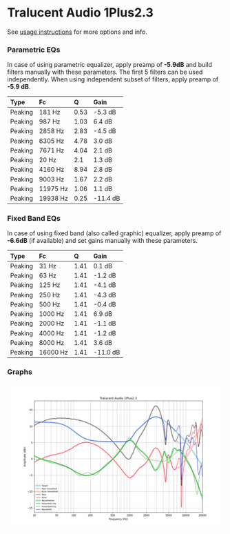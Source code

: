 # Tralucent Audio 1Plus2.3
See [usage instructions](https://github.com/jaakkopasanen/AutoEq#usage) for more options and info.

### Parametric EQs
In case of using parametric equalizer, apply preamp of **-5.9dB** and build filters manually
with these parameters. The first 5 filters can be used independently.
When using independent subset of filters, apply preamp of **-5.9 dB**.

| Type    | Fc       |    Q | Gain     |
|:--------|:---------|:-----|:---------|
| Peaking | 181 Hz   | 0.53 | -5.3 dB  |
| Peaking | 987 Hz   | 1.03 | 6.4 dB   |
| Peaking | 2858 Hz  | 2.83 | -4.5 dB  |
| Peaking | 6305 Hz  | 4.78 | 3.0 dB   |
| Peaking | 7671 Hz  | 4.04 | 2.1 dB   |
| Peaking | 20 Hz    | 2.1  | 1.3 dB   |
| Peaking | 4160 Hz  | 8.94 | 2.8 dB   |
| Peaking | 9003 Hz  | 1.67 | 2.2 dB   |
| Peaking | 11975 Hz | 1.06 | 1.1 dB   |
| Peaking | 19938 Hz | 0.25 | -11.4 dB |

### Fixed Band EQs
In case of using fixed band (also called graphic) equalizer, apply preamp of **-6.6dB**
(if available) and set gains manually with these parameters.

| Type    | Fc       |    Q | Gain     |
|:--------|:---------|:-----|:---------|
| Peaking | 31 Hz    | 1.41 | 0.1 dB   |
| Peaking | 63 Hz    | 1.41 | -1.2 dB  |
| Peaking | 125 Hz   | 1.41 | -4.1 dB  |
| Peaking | 250 Hz   | 1.41 | -4.3 dB  |
| Peaking | 500 Hz   | 1.41 | -0.4 dB  |
| Peaking | 1000 Hz  | 1.41 | 6.9 dB   |
| Peaking | 2000 Hz  | 1.41 | -1.1 dB  |
| Peaking | 4000 Hz  | 1.41 | -1.2 dB  |
| Peaking | 8000 Hz  | 1.41 | 3.6 dB   |
| Peaking | 16000 Hz | 1.41 | -11.0 dB |

### Graphs
![](./Tralucent%20Audio%201Plus2.3.png)